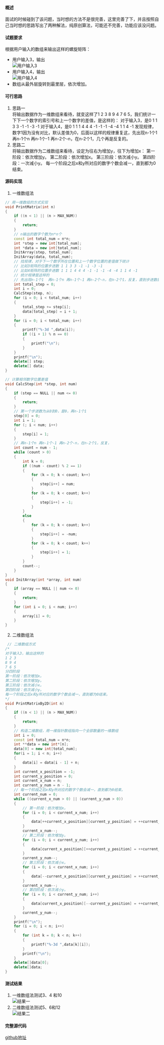 #### 概述
面试的时候碰到了该问题，当时想的方法不是很完善，这里完善了下，并且按照自己当时想的思路写出了两种解法，纯原创算法，可能还不完善，功能应该没问题。

#### 试题要求
根据用户输入的数组来输出这样的螺旋矩阵：
 - 用户输入3，输出  
![用户输入3][1]
 - 用户输入4，输出  
![用户输入4][2]
 - 数组从最外层旋转到最里层，依次增加。

#### 可行思路
 1. 思路一  
将输出数据作为一维数组来看待，就变这样了1 2 3 8 9 4 7 6 5，我们统计一下下一个数字的索引号和上一个数字的差值，是这样的：
对于输入3，是0 1 1 3 3 -1 -1 -3 -1 对于输入4，是0 1 1 1 4 4 4 -1 -1 -1 -4 -4 1 1 4 -1
发现规律，数字1因为没有对比，默认差值为0，后面以这样的规律重复这，先出现n-1个1  再n-1个n 再n-1个-1 再n-2个-n，在n-2个1，几个再是反复的。
 2. 思路二  
将输出数据作为二维数组来看待，设定为往右为增加y，往下为增加x：
第一阶段：依次增加y。 第二阶段：依次增加x。 第三阶段：依次减小y。 第四阶段：一次减小y。
每一个阶段之后x和y所对应的数字个数会减一，直到都为0结束。

#### 源码实现
 1. 一维数组法

```c++
// 用一维数组的方式实现
void PrintMatrix(int n)
{
    if ((n < 1) || (n > MAX_NUM))
    {
        return;
    }
    // n输出的数字个数为n*n个
    const int total_num = n*n;
    int *step = new int[total_num];
    int *data = new int[total_num];
    InitArray(step, total_num);
    InitArray(data, total_num);
    // 找规律，对于下一个数字所在位置和上一个数字位置的差值做下统计
    // 比如3矩阵的位置步进数 1 1 3 3 -1 -1 -3 -1
    // 比如4矩阵的位置步进数 1 1 1 4 4 4 -1 -1 -1 -4 -4 1 1 4 -1
    // 统计规律是这样的
    // 先出现n-1个1  再n-1个n 再n-1个-1 再n-2个-n，在n-2个1，反复，直到步进数目达到n*n -1个
    int total_step = 0;
    int i = 0;
    CalcStep(step, n);
    for (i = 0; i < total_num; i++)
    {
        total_step += step[i];
        data[total_step] = i + 1;
    }
    for (i = 0; i < total_num; i++)
    {
        printf("%-3d ",data[i]);
        if ((i + 1) % n == 0)
        {
            printf("\n");
        }
    }
    printf("\n");
    delete[] step;
    delete[] data;
}

// 计算相邻数字位置差值
void CalcStep(int *step, int num)
{
    if (step == NULL || num <= 0)
    {
        return;
    }
    // 第一个步进数为从0到0，是0，再n-1个1
    step[0] = 0;
    int i = 1;
    for (; i < num; i++)
    {
        step[i] = 1;
    }
    // 再n-1个n 再n-1个-1 再n-2个-n，在n-2个1，反复，
    int count = num - 1;
    while (count > 0)
    {
        int k = 0;
        if ((num - count) % 2 == 1)
        {
            for (k = 0; k < count; k++)
            {
                step[i++] = num;
            }
            for (k = 0; k < count; k++)
            {
                step[i++] = -1;
            }
        }
        else
        {
            for (k = 0; k < count; k++)
            {
                step[i++] = -num;
            }
            for (k = 0; k < count; k++)
            {
                step[i++] = 1;
            }
        }
        count--;
    }
}
void InitArray(int *array, int num)
{
    if (array == NULL || num <= 0)
    {
        return;
    }
    for (int i = 0; i < num; i++)
    {
        array[i] = 0;
    }
}
```

 2. 二维数组法

```c++
 // 二维数组方式
/*
对于输入3，输出这样的
1 2 3
8 9 4
7 6 5
分四阶段
第一阶段：依次增加x。
第二阶段：依次增加y。
第三阶段：依次减小x。
第四阶段：依次减小y。
每一个阶段之后x和y所对应的数字个数会减一，直到都为0结束。
*/
void PrintMatrixBy2D(int n)
{
    if ((n < 1) || (n > MAX_NUM))
    {
        return;
    }
    // 构造二维数组，用一维指针数组指向一个全部数量的一维数组
    int i = 0;
    const int total_num = n*n;
    int **data = new int*[n];
    data[0] = new int[total_num];
    for(i = 1; i < n; i++)
    {
        data[i] = data[i - 1] + n;
    }
    int current_x_position = -1;
    int current_y_position = 0;
    int current_x_num = n;
    int current_y_num = n - 1;
    // 每一个阶段之后x和y所对应的数字个数会减一，直到都为0结束。
    int current_num = 0;
    while ((current_x_num > 0) || (current_y_num > 0))
    {
        // 第一阶段：依次增加x。
        for (i = 0; i < current_x_num; i++)
        {
            data[++current_x_position][current_y_position] = ++current_num;
        }
        current_x_num--;
        // 第二阶段：依次增加y。
        for (i = 0; i < current_y_num; i++)
        {
            data[current_x_position][++current_y_position] = ++current_num;
        }
        current_y_num--;
        // 第三阶段：依次减小x。
        for (i = 0; i < current_x_num; i++)
        {
            data[--current_x_position][current_y_position] = ++current_num;
        }
        current_x_num--;
        // 第四阶段：依次减小y。
        for (i = 0; i < current_y_num; i++)
        {
            data[current_x_position][--current_y_position] = ++current_num;
        }
        current_y_num--;
    }
    printf("\n");
    for (i = 0; i < n; i++)
    {
        for (int k = 0; k < n; k++)
        {
            printf("%-3d ",data[k][i]);
        }
        printf("\n");
    }
    delete[]data[0];
    delete[]data;
}
```

#### 测试结果
 1. 一维数组法测试3、4 和10  
 ![结果一][3]
 2. 二维数组法测试5、6和12  
 ![结果二][4]
 
#### 完整源代码
[github地址][5]

  [1]: https://raw.githubusercontent.com/yalay/spiral-matrix/master/Demo/1.jpg
  [2]: https://raw.githubusercontent.com/yalay/spiral-matrix/master/Demo/2.jpg
  [3]: https://raw.githubusercontent.com/yalay/spiral-matrix/master/Demo/3.jpg
  [4]: https://raw.githubusercontent.com/yalay/spiral-matrix/master/Demo/4.jpg
  [5]: https://github.com/yalay/spiral-matrix
